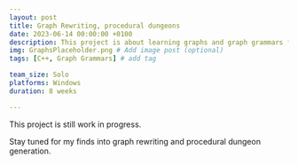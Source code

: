 ```yaml
---
layout: post
title: Graph Rewriting, procedural dungeons
date: 2023-06-14 00:00:00 +0100
description: This project is about learning graphs and graph grammars for the sake of generating procedural dungeons  # Add post description (optional)
img: GraphsPlaceholder.png # Add image post (optional)
tags: [C++, Graph Grammars] # add tag

team_size: Solo
platforms: Windows
duration: 8 weeks

---
```


This project is still work in progress.

Stay tuned for my finds into graph rewriting and procedural dungeon generation.




